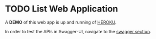 # TODO List Web Application

A **DEMO** of this web app is up and running of [HEROKU](https://todo-webapp-part-cadet.herokuapp.com/).

In order to test the APIs in Swagger-UI, navigate to the [swagger section](https://todo-webapp-part-cadet.herokuapp.com/swagger/swagger.html).
